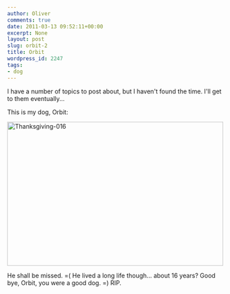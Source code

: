```yaml
---
author: Oliver
comments: true
date: 2011-03-13 09:52:11+00:00
excerpt: None
layout: post
slug: orbit-2
title: Orbit
wordpress_id: 2247
tags:
- dog
---
```


I have a number of topics to post about, but I haven't found the time.  I'll get to them eventually...

This is my dog, Orbit:

<a href="http://www.flickr.com/photos/owiber/2238731694/" title="Thanksgiving-016 by owiber, on Flickr"><img src="https://farm3.static.flickr.com/2159/2238731694_9fcfe31faa.jpg" width="500" height="333" alt="Thanksgiving-016" /></a>

He shall be missed. =(  He lived a long life though... about 16 years?  Good bye, Orbit, you were a good dog. =)  RIP.